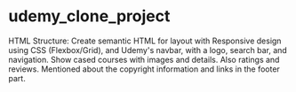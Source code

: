 # udemy_clone_project
HTML Structure: Create semantic HTML for layout with Responsive design using CSS (Flexbox/Grid), and Udemy's navbar, with a logo, search bar, and navigation. Show cased courses with images and details. Also ratings and reviews. Mentioned about the copyright information and links in the footer part. 
